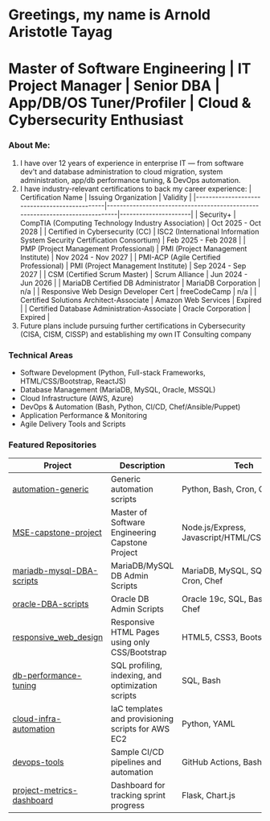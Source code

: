 # Greetings, my name is Arnold Aristotle Tayag
# Master of Software Engineering | IT Project Manager | Senior DBA | App/DB/OS Tuner/Profiler | Cloud & Cybersecurity Enthusiast

### About Me:
1. I have over 12 years of experience in enterprise IT — from software dev't and database administration to cloud migration, system administration, app/db performance tuning, & DevOps automation.
2. I have industry-relevant certifications to back my career experience:
   | Certification Name                           | Issuing Organization                                                        | Validity             |
   |----------------------------------------------|-----------------------------------------------------------------------------|----------------------|
   | Security+                                    | CompTIA (Computing Technology Industry Association)                         | Oct 2025 - Oct 2028  |
   | Certified in Cybersecurity (CC)              | ISC2 (International Information System Security Certification Consortium)   | Feb 2025 - Feb 2028  |
   | PMP (Project Management Professional)        | PMI (Project Management Institute)                                          | Nov 2024 - Nov 2027  |
   | PMI-ACP (Agile Certified Professional)       | PMI (Project Management Institute)                                          | Sep 2024 - Sep 2027  |
   | CSM (Certified Scrum Master)                 | Scrum Alliance                                                              | Jun 2024 - Jun 2026  |
   | MariaDB Certified DB Administrator           | MariaDB Corporation                                                         | n/a                  | 
   | Responsive Web Design Developer Cert         | freeCodeCamp                                                                | n/a                  |
   | Certified Solutions Architect-Associate      | Amazon Web Services                                                         | Expired              |
   | Certified Database Administration-Associate  | Oracle Corporation                                                          | Expired              |
3. Future plans include pursuing further certifications in Cybersecurity (CISA, CISM, CISSP) and establishing my own IT Consulting company

### Technical Areas
- Software Development (Python, Full-stack Frameworks, HTML/CSS/Bootstrap, ReactJS)
- Database Management (MariaDB, MySQL, Oracle, MSSQL)
- Cloud Infrastructure (AWS, Azure)   
- DevOps & Automation (Bash, Python, CI/CD, Chef/Ansible/Puppet)
- Application Performance & Monitoring
- Agile Delivery Tools and Scripts

### Featured Repositories
| Project                                                                                  | Description                                           | Tech                                           |
|------------------------------------------------------------------------------------------|-------------------------------------------------------|------------------------------------------------|
| [automation-generic](https://github.com/aamtayag/automation_generic.git)                 | Generic automation scripts                            | Python, Bash, Cron, Chef                       |
| [MSE-capstone-project](https://github.com/aamtayag/mse_capstone_project.git)             | Master of Software Engineering Capstone Project       | Node.js/Express, Javascript/HTML/CSS/Bootstrap |
| [mariadb-mysql-DBA-scripts](https://github.com/aamtayag/mariadb-mysql-admin-scripts.git) | MariaDB/MySQL DB Admin Scripts                        | MariaDB, MySQL, SQL, Bash, Cron, Chef          |
| [oracle-DBA-scripts](https://github.com/aamtayag/oracle_admin_scripts.git)               | Oracle DB Admin Scripts                               | Oracle 19c, SQL, Bash, Cron, Chef              |
| [responsive_web_design](https://github.com/aamtayag/responsive_web_design.git)           | Responsive HTML Pages using only CSS/Bootstrap        | HTML5, CSS3, Bootstrap5                        |
| [db-performance-tuning](https://github.com/aamtayag/db-performance-tuning)               | SQL profiling, indexing, and optimization scripts     | SQL, Bash                                      |
| [cloud-infra-automation](https://github.com/aamtayag/cloud-infra-automation)             | IaC templates and provisioning scripts for AWS EC2    | Python, YAML                                   |
| [devops-tools](https://github.com/aamtayag/devops-tools)                                 | Sample CI/CD pipelines and automation                 | GitHub Actions, Bash                           |
| [project-metrics-dashboard](https://github.com/aamtayag/project-metrics-dashboard)       | Dashboard for tracking sprint progress                | Flask, Chart.js                                |




